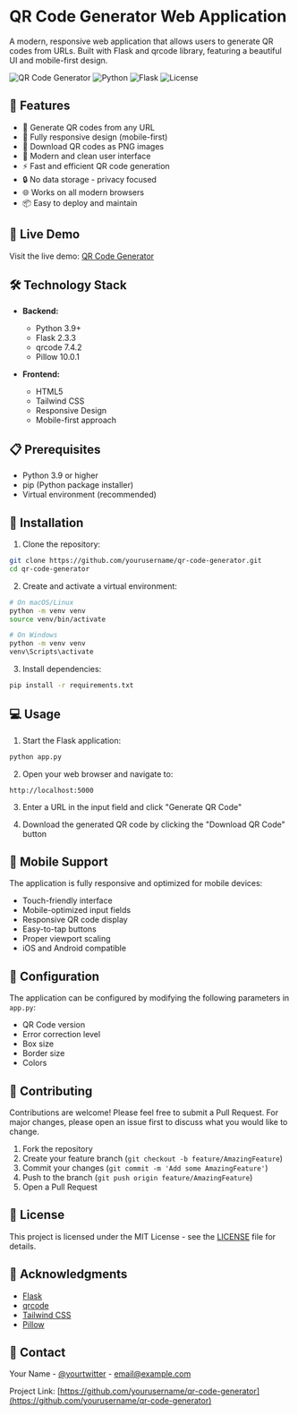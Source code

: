 # QR Code Generator Web Application

A modern, responsive web application that allows users to generate QR codes from URLs. Built with Flask and qrcode library, featuring a beautiful UI and mobile-first design.

![QR Code Generator](https://img.shields.io/badge/QR-Code%20Generator-blue)
![Python](https://img.shields.io/badge/Python-3.9%2B-blue)
![Flask](https://img.shields.io/badge/Flask-2.3.3-green)
![License](https://img.shields.io/badge/License-MIT-yellow)

## 🌟 Features

- 🎯 Generate QR codes from any URL
- 📱 Fully responsive design (mobile-first)
- 💾 Download QR codes as PNG images
- 🎨 Modern and clean user interface
- ⚡ Fast and efficient QR code generation
- 🔒 No data storage - privacy focused
- 🌐 Works on all modern browsers
- 📦 Easy to deploy and maintain

## 🚀 Live Demo

Visit the live demo: [QR Code Generator](https://your-demo-url.com)

## 🛠️ Technology Stack

- **Backend:**
  - Python 3.9+
  - Flask 2.3.3
  - qrcode 7.4.2
  - Pillow 10.0.1

- **Frontend:**
  - HTML5
  - Tailwind CSS
  - Responsive Design
  - Mobile-first approach

## 📋 Prerequisites

- Python 3.9 or higher
- pip (Python package installer)
- Virtual environment (recommended)

## 🚀 Installation

1. Clone the repository:
```bash
git clone https://github.com/yourusername/qr-code-generator.git
cd qr-code-generator
```

2. Create and activate a virtual environment:
```bash
# On macOS/Linux
python -m venv venv
source venv/bin/activate

# On Windows
python -m venv venv
venv\Scripts\activate
```

3. Install dependencies:
```bash
pip install -r requirements.txt
```

## 💻 Usage

1. Start the Flask application:
```bash
python app.py
```

2. Open your web browser and navigate to:
```
http://localhost:5000
```

3. Enter a URL in the input field and click "Generate QR Code"

4. Download the generated QR code by clicking the "Download QR Code" button

## 📱 Mobile Support

The application is fully responsive and optimized for mobile devices:
- Touch-friendly interface
- Mobile-optimized input fields
- Responsive QR code display
- Easy-to-tap buttons
- Proper viewport scaling
- iOS and Android compatible

## 🔧 Configuration

The application can be configured by modifying the following parameters in `app.py`:

- QR Code version
- Error correction level
- Box size
- Border size
- Colors

## 🤝 Contributing

Contributions are welcome! Please feel free to submit a Pull Request. For major changes, please open an issue first to discuss what you would like to change.

1. Fork the repository
2. Create your feature branch (`git checkout -b feature/AmazingFeature`)
3. Commit your changes (`git commit -m 'Add some AmazingFeature'`)
4. Push to the branch (`git push origin feature/AmazingFeature`)
5. Open a Pull Request

## 📝 License

This project is licensed under the MIT License - see the [LICENSE](LICENSE) file for details.

## 🙏 Acknowledgments

- [Flask](https://flask.palletsprojects.com/)
- [qrcode](https://github.com/lincolnloop/python-qrcode)
- [Tailwind CSS](https://tailwindcss.com/)
- [Pillow](https://python-pillow.org/)

## 📧 Contact

Your Name - [@yourtwitter](https://twitter.com/yourtwitter) - email@example.com

Project Link: [https://github.com/yourusername/qr-code-generator](https://github.com/yourusername/qr-code-generator) 